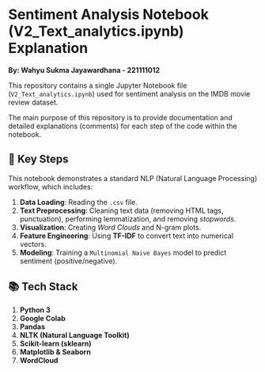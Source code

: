 # Sentiment Analysis Notebook (V2_Text_analytics.ipynb) Explanation

**By: Wahyu Sukma Jayawardhana - 221111012**

This repository contains a single Jupyter Notebook file (`V2_Text_analytics.ipynb`) used for sentiment analysis on the IMDB movie review dataset.

The main purpose of this repository is to provide documentation and detailed explanations (comments) for each step of the code within the notebook.

## 🚀 Key Steps

This notebook demonstrates a standard NLP (Natural Language Processing) workflow, which includes:

1.  **Data Loading**: Reading the `.csv` file.
2.  **Text Preprocessing**: Cleaning text data (removing HTML tags, punctuation), performing lemmatization, and removing *stopwords*.
3.  **Visualization**: Creating *Word Clouds* and N-gram plots.
4.  **Feature Engineering**: Using **TF-IDF** to convert text into numerical vectors.
5.  **Modeling**: Training a `Multinomial Naive Bayes` model to predict sentiment (positive/negative).

## 📚 Tech Stack

1.  **Python 3**
2.  **Google Colab**
3.  **Pandas**
4.  **NLTK (Natural Language Toolkit)**
5.  **Scikit-learn (sklearn)**
6.  **Matplotlib & Seaborn**
7.  **WordCloud**
